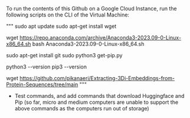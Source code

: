 To run the contents of this Github on a Google Cloud Instance, run the following scripts on the CLI of the Virtual Machine:

"""
sudo apt update
sudo apt-get install wget

wget https://repo.anaconda.com/archive/Anaconda3-2023.09-0-Linux-x86_64.sh
bash Anaconda3-2023.09-0-Linux-x86_64.sh

sudo apt-get install git
sudo python3 get-pip.py

python3 --version
pip3 --version

wget https://github.com/pikanaeri/Extracting-3Di-Embeddings-from-Protein-Sequences/tree/main
"""

- Test commands, and add commands that download Huggingface and Pip (so far, micro and medium computers are unable to support the above commands as the computers run out of storage)
